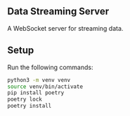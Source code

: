 ## Data Streaming Server

A WebSocket server for streaming data.

## Setup

Run the following commands:

```bash
python3 -m venv venv
source venv/bin/activate
pip install poetry
poetry lock
poetry install
```

